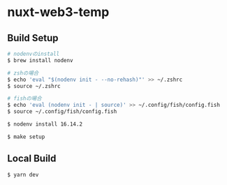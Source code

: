 # nuxt-web3-temp

## Build Setup

```sh
# nodenvのinstall
$ brew install nodenv

# zshの場合
$ echo 'eval "$(nodenv init - --no-rehash)"' >> ~/.zshrc
$ source ~/.zshrc

# fishの場合
$ echo 'eval (nodenv init - | source)' >> ~/.config/fish/config.fish
$ source ~/.config/fish/config.fish

$ nodenv install 16.14.2

$ make setup
```

## Local Build
```sh
$ yarn dev
```